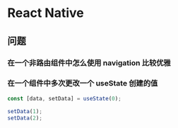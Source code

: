 # React Native

## 问题

### 在一个非路由组件中怎么使用 navigation 比较优雅

### 在一个组件中多次更改一个 useState 创建的值

```js
const [data, setData] = useState(0);

setData(1);
setData(2);
```
